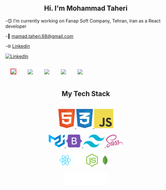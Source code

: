 <link href="./style.css" rel="stylesheet"></link>

<div align="center">
    <h2>Hi. I'm Mohammad Taheri</h2> 
</div>

-😊 I’m currently working on Fanap Soft Company, Tehran, Iran as a React developer

-📧 mamad.taheri.68@gmail.com

-🌐 [Linkedin](https://www.linkedin.com/in/mohammad-taheri1/)

<a href="https://www.linkedin.com/in/mohammad-taheri1" target="_blank"><img src="https://img.shields.io/badge/LinkedIn-%230077B5.svg?&style=flat-square&logo=linkedin&logoColor=white" alt="LinkedIn"></a>

<div class="container">
 <img class="logo" src="./images/react2.png" style="width:80px;heigth:80px;margin:1rem; border: 1px solid red;" />
 <img class="logo" src="./images/Typescript.png" style="width:80px;heigth:80px;margin:1rem;" />
 <img class="logo" src="./images/js.png" style="width:80px;heigth:80px;margin:1rem;" />
 <img class="logo" src="./images/html5.png" style="width:60px;heigth:60px;margin:1rem;" />
 <img class="logo" src="./images/css3.png" style="width:60px;heigth:60px;margin:1rem;" />
</div>

<div align="center">

## My Tech Stack

<br />
<a margin="10" href="https://github.com/MamadTaheri68" target="_blank">
<img margin="10px" height="60" src="./svgs/html.svg" alt="html">
</a>
<a margin="10" href="https://github.com/MamadTaheri68" target="_blank">
<img margin="10px" height="60" src="./svgs/css.svg" alt="css">
</a>
<a margin="10" href="https://github.com/MamadTaheri68" target="_blank">
<img margin="10px" height="60" src="./svgs/javascript.svg" alt="javascript">
</a>
<br />
<br />
<a margin="10" href="https://mui.com" target="_blank">
<img margin="10px" height="40" src="./svgs/materialui.svg" alt="material ui">
</a>
<a margin="10" href="https://github.com/MamadTaheri68" target="_blank">
<img margin="10px" height="40" src="./svgs/bootstrap.svg" alt="bootstrap">
</a>
<a margin="10" href="https://github.com/MamadTaheri68" target="_blank">
<img margin="10px" height="40" src="./svgs/tailwind.svg" alt="tailwind">
</a>
<a margin="10" href="https://sass-lang.com" target="_blank"><img margin="10px" height="40" src="./svgs/sass.svg" alt="sass"></a>
<br />
<br />
<a margin="10" href="https://reactjs.org" target="_blank"><img margin="10px" height="40" src="./svgs/react.svg" alt="react"></a>
<a margin="10" href="https://nextjs.org" target="_blank"><img margin="10px" height="40" src="./svgs/nextjs.svg" alt="next js"></a>
<a margin="10" href="https://nodejs.org" target="_blank"><img margin="10px" height="40" src="./svgs/nodejs.svg" alt="nodejs"></a>
<a margin="10" href="https://mongodb.com" target="_blank"><img margin="10px" height="40" src="./svgs/mongodb.svg" alt="mongodb"></a>
<br />
<br />
<a margin="10" href="https://expressjs.com" target="_blank"><img margin="10px" height="40" src="./svgs/express.svg" alt="express"></a>
</div>
